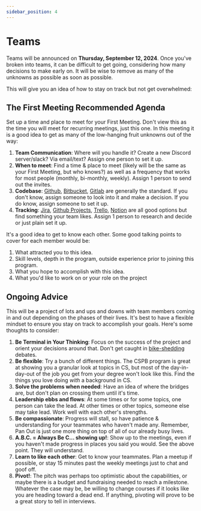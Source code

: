 ```yaml
---
sidebar_position: 4
---
```


# Teams

Teams will be announced on **Thursday, September 12, 2024**. Once you've broken into teams, it can be difficult to get going, considering how many decisions to make early on. It will be wise to remove as many of the unknowns as possible as soon as possible. 

This will give you an idea of how to stay on track but not get overwhelmed:

## The First Meeting Recommended Agenda

Set up a time and place to meet for your First Meeting. Don't view this as the time you will meet for recurring meetings, just this one. In this meeting it is a good idea to get as many of the low-hanging fruit unknowns out of the way:

1. **Team Communication**: Where will you handle it? Create a new Discord server/slack? Via email/text? Assign one person to set it up.
1. **When to meet**: Find a time & place to meet (likely will be the same as your First Meeting, but who knows?) as well as a frequency that works for most people (monthly, bi-monthly, weekly). Assign 1 person to send out the invites.
1. **Codebase**: [Github](https://github.com/), [Bitbucket](https://bitbucket.org/product/), [Gitlab](https://about.gitlab.com) are generally the standard. If you don't know, assign someone to look into it and make a decision. If you do know, assign someone to set it up.
1. **Tracking**: [Jira](https://www.atlassian.com/software/jira), [Github Projects](https://docs.github.com/en/issues/planning-and-tracking-with-projects), [Trello](https://trello.com/), [Notion](https://www.notion.so) are all good options but find something your team likes. Assign 1 person to research and decide or just plain set it up.

It's a good idea to get to know each other. Some good talking points to cover for each member would be:

1. What attracted you to this idea.
1. Skill levels, depth in the program, outside experience prior to joining this program.
1. What you hope to accomplish with this idea.
1. What you'd like to work on or your role on the project

## Ongoing Advice

This will be a project of lots and ups and downs with team members coming in and out depending on the phases of their lives. It's best to have a flexible mindset to ensure you stay on track to accomplish your goals. Here's some thoughts to consider:

1. **Be Terminal in Your Thinking**: Focus on the success of the project and orient your decisions around that. Don't get caught in [bike-shedding](https://en.wikipedia.org/wiki/Law_of_triviality) debates.
1. **Be flexible**: Try a bunch of different things. The CSPB program is great at showing you a granular look at topics in CS, but most of the day-in-day-out of the job you get from your degree won't look like this. Find the things you love doing _with_ a background in CS.
1. **Solve the problems when needed**: Have an idea of where the bridges are, but don't plan on crossing them until it's time. 
1. **Leadership ebbs and flows**: At some times or for some topics, one person can take the lead. At other times or other topics, someone else may take lead. Work well with each other's strengths.
1. **Be compassionate**: Progress will stall, so have patience & understanding for your teammates who haven't made any. Remember, Pan Out is just one more thing on top of all of our already busy lives.
1. **A.B.C. = Always Be C... showing up!**: Show up to the meetings, even if you haven't made progress in places you said you would. See the above point. They will understand.
1. **Learn to like each other**: Get to know your teammates. Plan a meetup if possible, or stay 15 minutes past the weekly meetings just to chat and goof off.
1. **Pivot!**: The pitch was perhaps too optimistic about the capabilities, or maybe there is a budget and fundraising needed to reach a milestone. Whatever the case may be, be willing to change courses if it looks like you are heading toward a dead end. If anything, pivoting will prove to be a great story to tell in interviews.